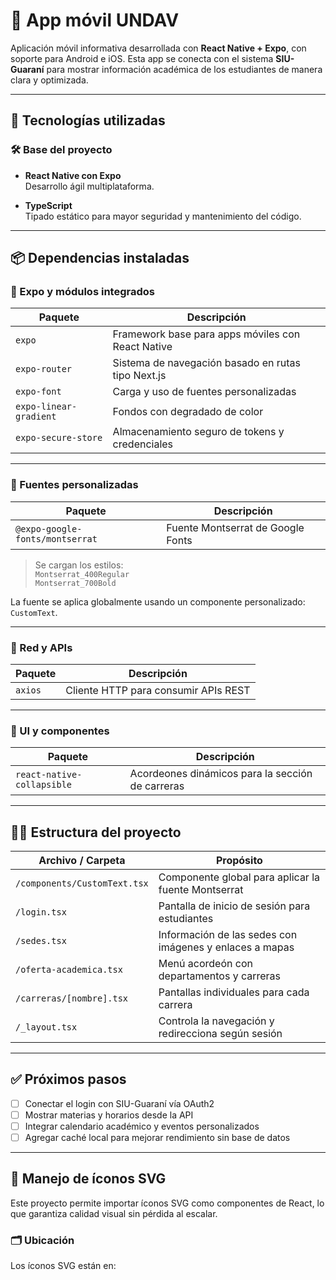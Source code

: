 # 📱 App móvil UNDAV

Aplicación móvil informativa desarrollada con **React Native + Expo**, con soporte para Android e iOS. Esta app se conecta con el sistema **SIU-Guaraní** para mostrar información académica de los estudiantes de manera clara y optimizada.

---

## 🚀 Tecnologías utilizadas

### 🛠️ Base del proyecto

- **React Native con Expo**  
  Desarrollo ágil multiplataforma.

- **TypeScript**  
  Tipado estático para mayor seguridad y mantenimiento del código.

---

## 📦 Dependencias instaladas

### 🔧 Expo y módulos integrados

| Paquete                                 | Descripción                                                    |
|----------------------------------------|----------------------------------------------------------------|
| `expo`                                  | Framework base para apps móviles con React Native              |
| `expo-router`                           | Sistema de navegación basado en rutas tipo Next.js             |
| `expo-font`                             | Carga y uso de fuentes personalizadas                          |
| `expo-linear-gradient`                  | Fondos con degradado de color                                  |
| `expo-secure-store`                     | Almacenamiento seguro de tokens y credenciales                 |

---

### 🎨 Fuentes personalizadas

| Paquete                                 | Descripción                              |
|----------------------------------------|------------------------------------------|
| `@expo-google-fonts/montserrat`         | Fuente Montserrat de Google Fonts        |

> Se cargan los estilos:  
> `Montserrat_400Regular`  
> `Montserrat_700Bold`

La fuente se aplica globalmente usando un componente personalizado: `CustomText`.

---

### 📡 Red y APIs

| Paquete   | Descripción                          |
|-----------|--------------------------------------|
| `axios`   | Cliente HTTP para consumir APIs REST |

---

### 📂 UI y componentes

| Paquete                    | Descripción                                        |
|----------------------------|----------------------------------------------------|
| `react-native-collapsible` | Acordeones dinámicos para la sección de carreras  |

---

## 🧑‍💻 Estructura del proyecto

| Archivo / Carpeta             | Propósito                                                    |
|-------------------------------|--------------------------------------------------------------|
| `/components/CustomText.tsx` | Componente global para aplicar la fuente Montserrat          |
| `/login.tsx`                 | Pantalla de inicio de sesión para estudiantes                 |
| `/sedes.tsx`                 | Información de las sedes con imágenes y enlaces a mapas       |
| `/oferta-academica.tsx`      | Menú acordeón con departamentos y carreras                    |
| `/carreras/[nombre].tsx`     | Pantallas individuales para cada carrera                      |
| `/_layout.tsx`               | Controla la navegación y redirecciona según sesión            |

---

## ✅ Próximos pasos

- [ ] Conectar el login con SIU-Guaraní vía OAuth2
- [ ] Mostrar materias y horarios desde la API
- [ ] Integrar calendario académico y eventos personalizados
- [ ] Agregar caché local para mejorar rendimiento sin base de datos

---

## 📁 Manejo de íconos SVG

Este proyecto permite importar íconos SVG como componentes de React, lo que garantiza calidad visual sin pérdida al escalar.

### 🗂️ Ubicación
Los íconos SVG están en:
